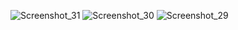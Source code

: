 ![Screenshot_31](https://github.com/ArtemChuprak/postman/assets/131267822/6d5e9953-f1c0-4484-b044-01c4954fce28)
![Screenshot_30](https://github.com/ArtemChuprak/postman/assets/131267822/7c14ffba-6bcc-48a6-84df-d74a7451d27a)
![Screenshot_29](https://github.com/ArtemChuprak/postman/assets/131267822/c2513b89-9a6a-4fd4-ac04-9cdda2677b3a)
